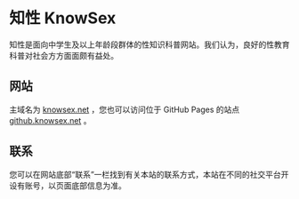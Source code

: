 # 知性 KnowSex

知性是面向中学生及以上年龄段群体的性知识科普网站。我们认为，良好的性教育科普对社会方方面面颇有益处。

## 网站

主域名为 [knowsex.net](https://knowsex.net) ，您也可以访问位于 GitHub Pages 的站点 [github.knowsex.net](https://github.knowsex.net) 。

## 联系

您可以在网站底部“联系”一栏找到有关本站的联系方式，本站在不同的社交平台开设有账号，以页面底部信息为准。

